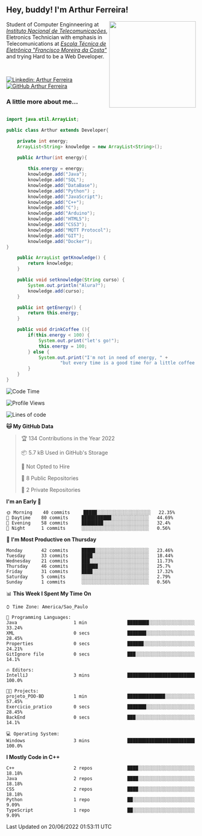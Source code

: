 <h2> Hey, buddy! I'm Arthur Ferreira!</h2>
<img align='right' src="https://media.giphy.com/media/ule4vhcY1xEKQ/giphy.gif" width="230">
<p>Student of Computer Enginneering at  <em><a href="https://inatel.br/home/" target="_blank">Instituto Nacional de Telecomunicações</a></em>, Eletronics Technician with emphasis in Telecomunications at <em><a href="https://www.etefmc.com.br" target="_blank">Escola Técnica de Eletrônica "Francisco Moreira da Costa"</a></em> and trying Hard to be a Web Developer.
</p></br>

[![Linkedin: Arthur Ferreira](https://img.shields.io/badge/-Arthur%20Ferreira%20Silva-blue?style=flat-square&logo=Linkedin&logoColor=white&link=https://www.linkedin.com/in/ArthurFerreiraSilva/)]( www.linkedin.com/in/ArthurFerreiraSilva)
[![GitHub Arthur Ferreira](https://img.shields.io/github/followers/arthur-ngdi?label=follow&style=social)](https://github.com/arthur-ngdi)


### A little more about me...  

``` Java

import java.util.ArrayList;

public class Arthur extends Developer{

    private int energy;
    ArrayList<String> knowledge = new ArrayList<String>();

    public Arthur(int energy){
        
        this.energy = energy;
        knowledge.add("Java");
        knowledge.add("SQL");
        knowledge.add("DataBase");
        knowledge.add("Python") ;
        knowledge.add("JavaScript");
        knowledge.add("C++");
        knowledge.add("C");
        knowledge.add("Arduino");
        knowledge.add("HTML5");
        knowledge.add("CSS3");
        knowledge.add("MQTT Protocol");
        knowledge.add("GIT");
        knowledge.add("Docker");
}

    public ArrayList getKnowledge() {
        return knowledge;
    }

    public void setknowledge(String curso) {
        System.out.println("Alura?");
        knowledge.add(curso);
    }

    public int getEnergy() {
        return this.energy;
    }

    public void drinkCoffee (){
        if(this.energy < 100) {
            System.out.print("let's go!");
            this.energy = 100;
        } else {
            System.out.print("I'm not in need of energy, " +
                    "but every time is a good time for a little coffee!");
        }
    }
}

```
<!--START_SECTION:waka-->
![Code Time](http://img.shields.io/badge/Code%20Time-63%20hrs%2059%20mins-blue)

![Profile Views](http://img.shields.io/badge/Profile%20Views-1-blue)

![Lines of code](https://img.shields.io/badge/From%20Hello%20World%20I%27ve%20Written-21%20Thousand%20lines%20of%20code-blue)

**🐱 My GitHub Data** 

> 🏆 134 Contributions in the Year 2022
 > 
> 📦 5.7 kB Used in GitHub's Storage 
 > 
> 🚫 Not Opted to Hire
 > 
> 📜 8 Public Repositories 
 > 
> 🔑 2 Private Repositories  
 > 
**I'm an Early 🐤** 

```text
🌞 Morning    40 commits     █████░░░░░░░░░░░░░░░░░░░░   22.35% 
🌆 Daytime    80 commits     ███████████░░░░░░░░░░░░░░   44.69% 
🌃 Evening    58 commits     ████████░░░░░░░░░░░░░░░░░   32.4% 
🌙 Night      1 commits      ░░░░░░░░░░░░░░░░░░░░░░░░░   0.56%

```
📅 **I'm Most Productive on Thursday** 

```text
Monday       42 commits     █████░░░░░░░░░░░░░░░░░░░░   23.46% 
Tuesday      33 commits     ████░░░░░░░░░░░░░░░░░░░░░   18.44% 
Wednesday    21 commits     ███░░░░░░░░░░░░░░░░░░░░░░   11.73% 
Thursday     46 commits     ██████░░░░░░░░░░░░░░░░░░░   25.7% 
Friday       31 commits     ████░░░░░░░░░░░░░░░░░░░░░   17.32% 
Saturday     5 commits      ░░░░░░░░░░░░░░░░░░░░░░░░░   2.79% 
Sunday       1 commits      ░░░░░░░░░░░░░░░░░░░░░░░░░   0.56%

```


📊 **This Week I Spent My Time On** 

```text
⌚︎ Time Zone: America/Sao_Paulo

💬 Programming Languages: 
Java                     1 min               ████████░░░░░░░░░░░░░░░░░   33.24% 
XML                      0 secs              ███████░░░░░░░░░░░░░░░░░░   28.45% 
Properties               0 secs              ██████░░░░░░░░░░░░░░░░░░░   24.21% 
GitIgnore file           0 secs              ███░░░░░░░░░░░░░░░░░░░░░░   14.1%

🔥 Editors: 
IntelliJ                 3 mins              █████████████████████████   100.0%

🐱‍💻 Projects: 
projeto_POO-BD           1 min               ██████████████░░░░░░░░░░░   57.45% 
Exercicio_pratico        0 secs              ███████░░░░░░░░░░░░░░░░░░   28.45% 
BackEnd                  0 secs              ███░░░░░░░░░░░░░░░░░░░░░░   14.1%

💻 Operating System: 
Windows                  3 mins              █████████████████████████   100.0%

```

**I Mostly Code in C++** 

```text
C++                      2 repos             ████░░░░░░░░░░░░░░░░░░░░░   18.18% 
Java                     2 repos             ████░░░░░░░░░░░░░░░░░░░░░   18.18% 
CSS                      2 repos             ████░░░░░░░░░░░░░░░░░░░░░   18.18% 
Python                   1 repo              ██░░░░░░░░░░░░░░░░░░░░░░░   9.09% 
TypeScript               1 repo              ██░░░░░░░░░░░░░░░░░░░░░░░   9.09%

```



 Last Updated on 20/06/2022 01:53:11 UTC
<!--END_SECTION:waka-->
